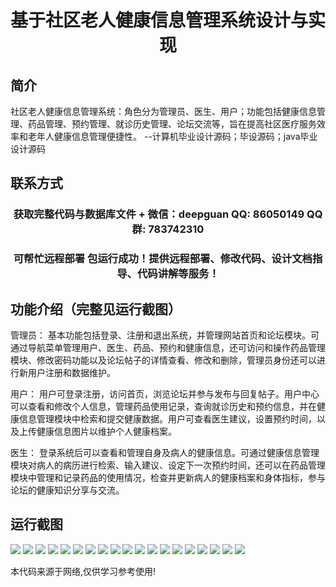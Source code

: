 <p><h1 align="center">基于社区老人健康信息管理系统设计与实现</h1></p>

## 简介
社区老人健康信息管理系统：角色分为管理员、医生、用户；功能包括健康信息管理、药品管理、预约管理、就诊历史管理、论坛交流等，旨在提高社区医疗服务效率和老年人健康信息管理便捷性。    --计算机毕业设计源码；毕设源码；java毕业设计源码


## 联系方式
<p><h3 align="center">获取完整代码与数据库文件 + 微信：deepguan QQ: 86050149 QQ群: 783742310</h3></p>
<p><h3 align="center">可帮忙远程部署 包运行成功！提供远程部署、修改代码、设计文档指导、代码讲解等服务！</h3></p>

## 功能介绍（完整见运行截图）
管理员： 基本功能包括登录、注册和退出系统，并管理网站首页和论坛模块。可通过导航菜单管理用户、医生、药品、预约和健康信息，还可访问和操作药品管理模块、修改密码功能以及论坛帖子的详情查看、修改和删除，管理员身份还可以进行新用户注册和数据维护。

用户： 用户可登录注册，访问首页，浏览论坛并参与发布与回复帖子。用户中心可以查看和修改个人信息，管理药品使用记录，查询就诊历史和预约信息，并在健康信息管理模块中检索和提交健康数据。用户可查看医生建议，设置预约时间，以及上传健康信息图片以维护个人健康档案。

医生： 登录系统后可以查看和管理自身及病人的健康信息。可通过健康信息管理模块对病人的病历进行检索、输入建议、设定下一次预约时间，还可以在药品管理模块中管理和记录药品的使用情况，检查并更新病人的健康档案和身体指标，参与论坛的健康知识分享与交流。


## 运行截图
![](img/001.jpg)
![](img/002.jpg)
![](img/003.jpg)
![](img/004.jpg)
![](img/005.jpg)
![](img/006.jpg)
![](img/007.jpg)
![](img/008.jpg)
![](img/009.jpg)
![](img/010.jpg)
![](img/011.jpg)
![](img/012.jpg)
![](img/013.jpg)
![](img/014.jpg)
![](img/015.jpg)
![](img/016.jpg)
![](img/017.jpg)
![](img/018.jpg)
![](img/019.jpg)

<p>本代码来源于网络,仅供学习参考使用!</p>
